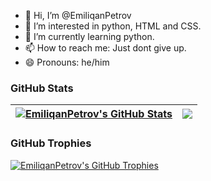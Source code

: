 - 👋 Hi, I’m @EmiliqanPetrov
- 👀 I’m interested in python, HTML and CSS.
- 🌱 I’m currently learning python.
- 📫 How to reach me: Just dont give up.
- 😄 Pronouns: he/him

### GitHub Stats

|<a href="#"><img align="center" src="https://github-readme-stats.vercel.app/api?username=EmiliqanPetrov&show_icons=true&include_all_commits=true&hide_border=true" alt="EmiliqanPetrov's GitHub Stats" /></a> | <a href="#"><img align="center" src="https://github-readme-stats.vercel.app/api/top-langs/?username=EmiliqanPetrov&layout=compact&hide_border=true" /></a> |
| ------------- | ------------- |

### GitHub Trophies

<a href="#"><img align="center" src="https://github-profile-trophy.vercel.app/?username=EmiliqanPetrov&column=7" alt="EmiliqanPetrov's GitHub Trophies" /></a>
